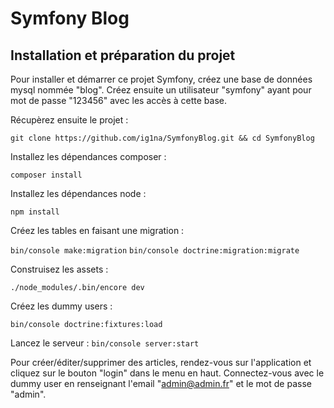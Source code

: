 # Symfony Blog

## Installation et préparation du projet

Pour installer et démarrer ce projet Symfony, créez une base de données mysql nommée "blog". Créez ensuite un utilisateur 
"symfony" ayant pour mot de passe "123456" avec les accès à cette base.

Récupèrez ensuite le projet :

`git clone https://github.com/ig1na/SymfonyBlog.git && cd SymfonyBlog`

Installez les dépendances composer :

`composer install`

Installez les dépendances node :

`npm install`

Créez les tables en faisant une migration :

`bin/console make:migration`
`bin/console doctrine:migration:migrate`

Construisez les assets : 

`./node_modules/.bin/encore dev`

Créez les dummy users :

`bin/console doctrine:fixtures:load`

Lancez le serveur :
`bin/console server:start`

Pour créer/éditer/supprimer des articles, rendez-vous sur l'application et cliquez sur le bouton "login" dans le menu en haut. Connectez-vous avec le dummy user en renseignant l'email "admin@admin.fr" et le mot de passe "admin".
